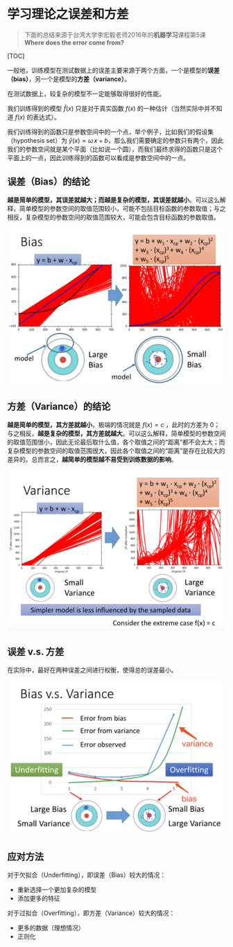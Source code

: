 # 学习理论之误差和方差

> 下面的总结来源于台湾大学李宏毅老师2016年的**机器学习**课程第5课 **Where does the error come from?**

[TOC]

一般地，训练模型在测试数据上的误差主要来源于两个方面，一个是模型的**误差（bias）**，另一个是模型的**方差（variance）**。

在测试数据上，较复杂的模型不一定能够取得很好的性能。

我们训练得到的模型 $\hat{f}(x)$ 只是对于真实函数 $f(x)$ 的一种估计（当然实际中并不知道 $f(x)$ 的表达式）。

我们训练得到的函数只是参数空间中的一个点，举个例子，比如我们的假设集（hypothesis set）为 $\hat{y}(x) = \omega\,x + b$，那么我们需要确定的参数只有两个，因此我们的参数空间就是某个平面（比如说一个圆），而我们最终求得的函数只是这个平面上的一点，因此训练得到的函数可以看成是参数空间中的一点。

## 误差（Bias）的结论

**越是简单的模型，其误差就越大；而越是复杂的模型，其误差就越小**。可以这么解释，简单模型的参数空间的取值范围较小，可能不包括目标函数的参数取值；与之相反，复杂模型的参数空间的取值范围较大，可能会包含目标函数的参数取值。

![bias](../figs/ml/bias.png)

## 方差（Variance）的结论

**越是简单的模型，其方差就越小**，极端的情况就是 $f(x) = c$ ，此时的方差为 $0$；与之相反，**越是复杂的模型，其方差就越大**。可以这么解释，简单模型的参数空间的取值范围很小，因此无论最后取什么值，各个取值之间的“距离”都不会太大；而复杂模型的参数空间的取值范围很大，因此各个取值之间的“距离”是存在比较大的差异的。总而言之，**越简单的模型越不易受到训练数据的影响**。

![variance](../figs/ml/variance.png)

## 误差 v.s. 方差

在实际中，最好在两种误差之间进行权衡，使得总的误差最小。

![bias v.s. variance](../figs/ml/bias_vs_variance.png)

## 应对方法

对于欠拟合（Underfitting），即误差（Bias）较大的情况：

- 重新选择一个更加复杂的模型
- 添加更多的特征

对于过拟合（Overfitting），即方差（Variance）较大的情况：

- 更多的数据（理想情况）
- 正则化